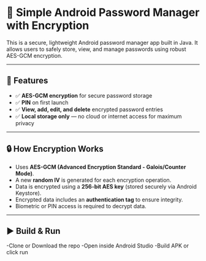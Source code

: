 # 🔐 Simple Android Password Manager with Encryption

This is a secure, lightweight Android password manager app built in Java. 
It allows users to safely store, view, and manage passwords using robust AES-GCM encryption.

---

## 📱 Features

- ✅ **AES-GCM encryption** for secure password storage
- ✅ **PIN** on first launch
- ✅ **View, add, edit, and delete** encrypted password entries
- ✅ **Local storage only** — no cloud or internet access for maximum privacy

---

## 🔒 How Encryption Works

- Uses **AES-GCM (Advanced Encryption Standard - Galois/Counter Mode)**.
- A new **random IV** is generated for each encryption operation.
- Data is encrypted using a **256-bit AES key** (stored securely via Android Keystore).
- Encrypted data includes an **authentication tag** to ensure integrity.
- Biometric or PIN access is required to decrypt data.

---

## ▶️ Build & Run

-Clone or Download the repo
-Open inside Android Studio
-Build APK or click run
